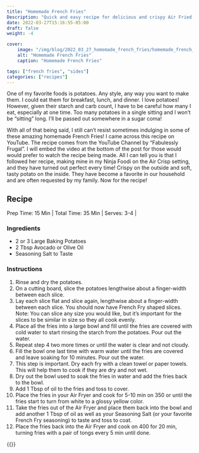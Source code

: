 ```yaml
---
title: "Homemade French Fries"
Description: "Quick and easy recipe for delicious and crispy Air Fried French Fries!"
date: 2022-03-27T15:16:55-05:00
draft: false
weight: -4

cover:
    image: "/img/blog/2022_03_27_homemade_french_fries/homemade_french_fries_cover.webp"
    alt: "Homemade French Fries"
    caption: "Homemade French Fries"

tags: ["french fries", "sides"]
categories: ["recipes"]
---
```


One of my favorite foods is potatoes. Any style, any way you want to make them. I could eat them for breakfast, lunch, and dinner. I love potatoes! However, given their starch and carb count, I have to be careful how many I eat, especially at one time. Too many potatoes in a single sitting and I won’t be “sitting” long. I’ll be passed out somewhere in a sugar coma!  

With all of that being said, I still can’t resist sometimes indulging in some of these amazing homemade French Fries! I came across this recipe on YouTube. The recipe comes from the YouTube Channel by “Fabulessly Frugal”. I will embed the video at the bottom of the post for those would would prefer to watch the recipe being made. All I can tell you is that I followed her recipe, making mine in my Ninja Foodi on the Air Crisp setting, and they have turned out perfect every time! Crispy on the outside and soft, tasty potato on the inside. They have become a favorite in our household and are often requested by my family. Now for the recipe!  

## Recipe
Prep Time: 15 Min |
Total Time: 35 Min |
Serves: 3-4 |  

### Ingredients  
* 2 or 3 Large Baking Potatoes
* 2 Tbsp Avocado or Olive Oil
* Seasoning Salt to Taste  

### Instructions
1. Rinse and dry the potatoes.
2. On a cutting board, slice the potatoes lengthwise about a finger-width between each slice.
3. Lay each slice flat and slice again, lengthwise about a finger-width between each slice. You should now have French Fry shaped slices. Note: You can slice any size you would like, but it’s important for the slices to be similar in size so they all cook evenly.
4. Place all the fries into a large bowl and fill until the fries are covered with cold water to start rinsing the starch from the potatoes. Pour out the water.
5. Repeat step 4 two more times or until the water is clear and not cloudy.
6. Fill the bowl one last time with warm water until the fries are covered and leave soaking for 10 minutes. Pour out the water.
7. This step is important. Dry each fry with a clean towel or paper towels. This will help them to cook if they are dry and not wet.
8. Dry out the bowl used to soak the fries in water and add the fries back to the bowl.
9. Add 1 Tbsp of oil to the fries and toss to cover.
10. Place the fries in your Air Fryer and cook for 5-10 min on 350 or until the fries start to turn from white to a glossy yellow color.
11. Take the fries out of the Air Fryer and place them back into the bowl and add another 1 Tbsp of oil as well as your Seasoning Salt (or your favorite French Fry seasoning) to taste and toss to coat.
12. Place the fries back into the Air Fryer and cook on 400 for 20 min, turning fries with a pair of tongs every 5 min until done.  

{{<youtube PUSLe93r9O8>}}